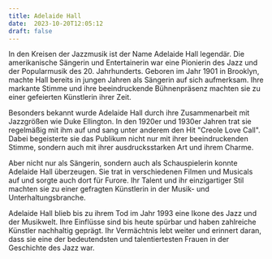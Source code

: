 ```yaml
---
title: Adelaide Hall
date:  2023-10-20T12:05:12
draft: false
---
```


In den Kreisen der Jazzmusik ist der Name Adelaide Hall legendär. Die amerikanische Sängerin und Entertainerin war eine Pionierin des Jazz und der Popularmusik des 20. Jahrhunderts. Geboren im Jahr 1901 in Brooklyn, machte Hall bereits in jungen Jahren als Sängerin auf sich aufmerksam. Ihre markante Stimme und ihre beeindruckende Bühnenpräsenz machten sie zu einer gefeierten Künstlerin ihrer Zeit.

Besonders bekannt wurde Adelaide Hall durch ihre Zusammenarbeit mit Jazzgrößen wie Duke Ellington. In den 1920er und 1930er Jahren trat sie regelmäßig mit ihm auf und sang unter anderem den Hit "Creole Love Call". Dabei begeisterte sie das Publikum nicht nur mit ihrer beeindruckenden Stimme, sondern auch mit ihrer ausdrucksstarken Art und ihrem Charme.

Aber nicht nur als Sängerin, sondern auch als Schauspielerin konnte Adelaide Hall überzeugen. Sie trat in verschiedenen Filmen und Musicals auf und sorgte auch dort für Furore. Ihr Talent und ihr einzigartiger Stil machten sie zu einer gefragten Künstlerin in der Musik- und Unterhaltungsbranche.

Adelaide Hall blieb bis zu ihrem Tod im Jahr 1993 eine Ikone des Jazz und der Musikwelt. Ihre Einflüsse sind bis heute spürbar und haben zahlreiche Künstler nachhaltig geprägt. Ihr Vermächtnis lebt weiter und erinnert daran, dass sie eine der bedeutendsten und talentiertesten Frauen in der Geschichte des Jazz war.